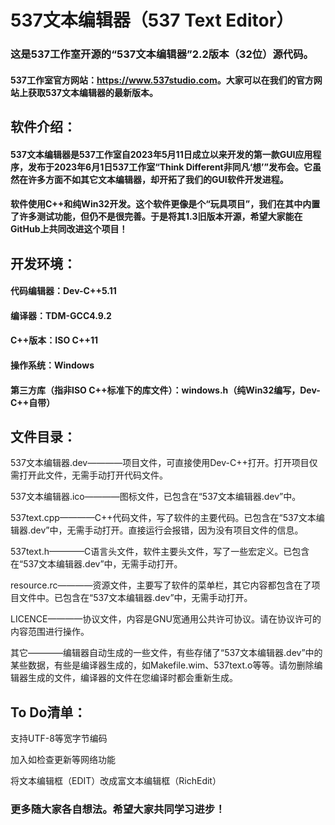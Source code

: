 # 537文本编辑器（537 Text Editor）
<h3>这是537工作室开源的“537文本编辑器”2.2版本（32位）源代码。</h3>
<h4>537工作室官方网站：<a href="https://www.537studio.com" target="_blank">https://www.537studio.com</a>。大家可以在我们的官方网站上获取537文本编辑器的最新版本。</h4>
<h2>软件介绍：</h2>
<h4>537文本编辑器是537工作室自2023年5月11日成立以来开发的第一款GUI应用程序，发布于2023年6月1日537工作室“Think Different非同凡‘想’”发布会。它虽然在许多方面不如其它文本编辑器，却开拓了我们的GUI软件开发进程。</h4>
<h4>软件使用C++和纯Win32开发。这个软件更像是个“玩具项目”，我们在其中内置了许多测试功能，但仍不是很完善。于是将其1.3旧版本开源，希望大家能在GitHub上共同改进这个项目！</h4>
<h2>开发环境：</h2>
  <h4>代码编辑器：Dev-C++5.11</h4>
  <h4>编译器：TDM-GCC4.9.2</h4>
  <h4>C++版本：ISO C++11</h4>
  <h4>操作系统：Windows</h4>
  <h4>第三方库（指非ISO C++标准下的库文件）：windows.h（纯Win32编写，Dev-C++自带）</h4>
<h2>文件目录：</h2>
  <p>537文本编辑器.dev————项目文件，可直接使用Dev-C++打开。打开项目仅需打开此文件，无需手动打开代码文件。</p>
  <p>537文本编辑器.ico————图标文件，已包含在“537文本编辑器.dev”中。</p>
  <p>537text.cpp————C++代码文件，写了软件的主要代码。已包含在“537文本编辑器.dev”中，无需手动打开。直接运行会报错，因为没有项目文件的信息。</p>
  <p>537text.h————C语言头文件，软件主要头文件，写了一些宏定义。已包含在“537文本编辑器.dev”中，无需手动打开。</p>
  <p>resource.rc————资源文件，主要写了软件的菜单栏，其它内容都包含在了项目文件中。已包含在“537文本编辑器.dev”中，无需手动打开。</p>
  <p>LICENCE————协议文件，内容是GNU宽通用公共许可协议。请在协议许可的内容范围进行操作。</p>
  <p>其它————编辑器自动生成的一些文件，有些存储了“537文本编辑器.dev”中的某些数据，有些是编译器生成的，如Makefile.wim、537text.o等等。请勿删除编辑器生成的文件，编译器的文件在您编译时都会重新生成。</p>
<h2>To Do清单：</h2>
<p>支持UTF-8等宽字节编码</p>
<p>加入如检查更新等网络功能</p>
<p>将文本编辑框（EDIT）改成富文本编辑框（RichEdit）</p>
<h3>更多随大家各自想法。希望大家共同学习进步！</h3>
